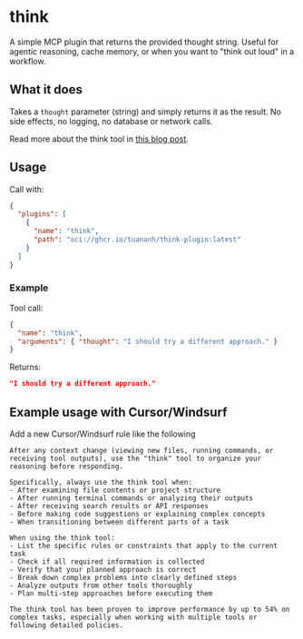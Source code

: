 # think

A simple MCP plugin that returns the provided thought string. Useful for agentic reasoning, cache memory, or when you want to "think out loud" in a workflow.

## What it does

Takes a `thought` parameter (string) and simply returns it as the result. No side effects, no logging, no database or network calls.

Read more about the think tool in [this blog post](https://www.anthropic.com/engineering/claude-think-tool).

## Usage

Call with:
```json
{
  "plugins": [
    {
      "name": "think",
      "path": "oci://ghcr.io/tuananh/think-plugin:latest"
    }
  ]
}
```

### Example

Tool call:
```json
{
  "name": "think",
  "arguments": { "thought": "I should try a different approach." }
}
```
Returns:
```json
"I should try a different approach."
```

## Example usage with Cursor/Windsurf

Add a new Cursor/Windsurf rule like the following

```
After any context change (viewing new files, running commands, or receiving tool outputs), use the "think" tool to organize your reasoning before responding.

Specifically, always use the think tool when:
- After examining file contents or project structure
- After running terminal commands or analyzing their outputs
- After receiving search results or API responses
- Before making code suggestions or explaining complex concepts
- When transitioning between different parts of a task

When using the think tool:
- List the specific rules or constraints that apply to the current task
- Check if all required information is collected
- Verify that your planned approach is correct
- Break down complex problems into clearly defined steps
- Analyze outputs from other tools thoroughly
- Plan multi-step approaches before executing them

The think tool has been proven to improve performance by up to 54% on complex tasks, especially when working with multiple tools or following detailed policies.
```
